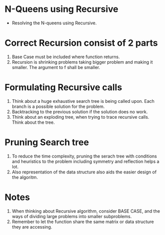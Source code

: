 # N-Queens using Recursive
- Resolving the N-queens using Recursive.


# Correct Recursion consist of 2 parts
1. Base Case must be included where function returns.
2. Recursion is shrinking problems taking bigger problem and making it smaller. The argument to f shall be smaller.


# Formulating Recursive calls
1. Think about a huge exhaustive search tree is being called upon. Each branch is a possible solution for the problem.
2. Backtracking to the previous solution if the solution does no work.
3. Think about an exploding tree, when trying to trace recursive calls. Think about the tree.


# Pruning Search tree
1. To reduce the time complexity, pruning the serach tree with conditions and heuristics to the problem including symmetry and reflection helps a lot.
2. Also representation of the data structure also aids the easier design of the algoritm.

# Notes
1. When thinking about Recursive algorithm, consider BASE CASE, and the ways of dividing large problems into smaller subproblems.
2. Remember to let the function share the same matrix or data structure they are accessing.
